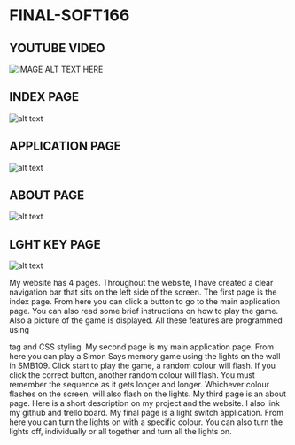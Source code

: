 # FINAL-SOFT166


## YOUTUBE VIDEO
![IMAGE ALT TEXT HERE](https://i.ibb.co/MGx4Zby/APPLICATION.png)

## INDEX PAGE
![alt text](https://i.ibb.co/NmbyQdm/Capture-IE1.png "INDEX PAGE")

## APPLICATION PAGE
![alt text]( https://i.ibb.co/JqPvrfY/Capture-IE2.png "APPLICATION PAGE")

## ABOUT PAGE
![alt text](https://i.ibb.co/ZKTzLRQ/Capture-IE3.png "ABOUT PAGE")

## LGHT KEY PAGE
![alt text](https://i.ibb.co/pXjnH1P/Capture-IE4.png "LIGHT KEY PAGE")

My website has 4 pages. Throughout the website, I have created a clear navigation bar that sits on the left side of the screen. The first page is the index page. From here you can click a button to go to the main application page. You can also read some brief instructions on how to play the game. Also a picture of the game is displayed. All these features are programmed using <div> tag and CSS styling. 
My second page is my main application page. From here you can play a Simon Says memory game using the lights on the wall in SMB109. Click start to play the game, a random colour will flash. If you click the correct button, another random colour will flash. You must remember the sequence as it gets longer and longer. Whichever colour flashes on the screen, will also flash on the lights.
My third page is an about page. Here is a short description on my project and the website. I also link my github and trello board. 
My final page is a light switch application. From here you can turn the lights on with a specific colour. You can also turn the lights off, individually or all together and turn all the lights on. 
